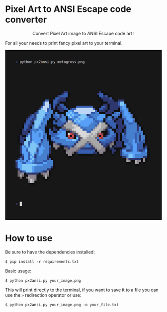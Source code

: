 # Pixel Art to ANSI Escape code converter

<p align="center">Convert Pixel Art image to ANSI Escape code art !</p>

For all your needs to print fancy pixel art to your terminal.

![demo](.github/demo.gif)

# How to use

Be sure to have the dependencies installed:
```
$ pip install -r requirements.txt
```

Basic usage:
```
$ python px2ansi.py your_image.png
```
This will print directly to the terminal, if you want to save it to a file you can use the `>`
redirection operator or use:
```
$ python px2ansi.py your_image.png -o your_file.txt
```